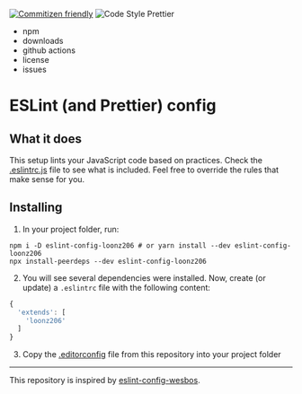 [![Commitizen friendly](https://img.shields.io/badge/commitizen-friendly-brightgreen.svg)](http://commitizen.github.io/cz-cli/)
![Code Style Prettier](https://img.shields.io/badge/code_style-prettier-ff69b4.svg)

- npm
- downloads
- github actions
- license
- issues

# ESLint (and Prettier) config

## What it does

This setup lints your JavaScript code based on practices. Check the [.eslintrc.js](https://github.com/loonz206/eslint-config-loonz206/blob/main/.eslintrc.js) file to see what is included. Feel free to override the rules that make sense for you.

## Installing

1. In your project folder, run:

```
npm i -D eslint-config-loonz206 # or yarn install --dev eslint-config-loonz206
npx install-peerdeps --dev eslint-config-loonz206
```

2. You will see several dependencies were installed. Now, create (or update) a `.eslintrc` file with the following content:

```js
{
  'extends': [
    'loonz206'
  ]
}
```

3. Copy the [.editorconfig](https://github.com/loonz206/eslint-config-loonz206/blob/main/.editorconfig) file from this repository into your project folder

---

This repository is inspired by [eslint-config-wesbos](https://github.com/wesbos/eslint-config-wesbos).
